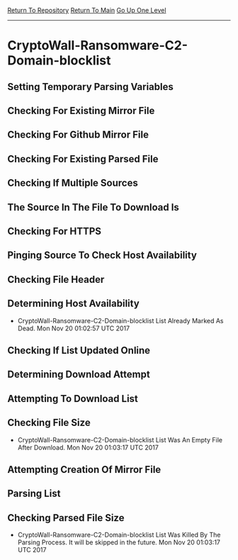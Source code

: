 [Return To Repository](https://github.com/deathbybandaid/piholeparser/)
[Return To Main](https://github.com/deathbybandaid/piholeparser/blob/master/RecentRunLogs/Mainlog.md)
[Go Up One Level](https://github.com/deathbybandaid/piholeparser/blob/master/RecentRunLogs/TopLevelScripts/30-Processing-Blacklists.md)
____________________________________
# CryptoWall-Ransomware-C2-Domain-blocklist
## Setting Temporary Parsing Variables
## Checking For Existing Mirror File
## Checking For Github Mirror File
## Checking For Existing Parsed File
## Checking If Multiple Sources
## The Source In The File To Download Is
## Checking For HTTPS
## Pinging Source To Check Host Availability
## Checking File Header
## Determining Host Availability
* CryptoWall-Ransomware-C2-Domain-blocklist List Already Marked As Dead. Mon Nov 20 01:02:57 UTC 2017
## Checking If List Updated Online
## Determining Download Attempt
## Attempting To Download List
## Checking File Size
* CryptoWall-Ransomware-C2-Domain-blocklist List Was An Empty File After Download. Mon Nov 20 01:03:17 UTC 2017
## Attempting Creation Of Mirror File
## Parsing List
## Checking Parsed File Size
* CryptoWall-Ransomware-C2-Domain-blocklist List Was Killed By The Parsing Process. It will be skipped in the future. Mon Nov 20 01:03:17 UTC 2017
